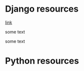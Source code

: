 
# Django resources

[link](#Python_resourcesS)










some text








































some text









# Python resources
